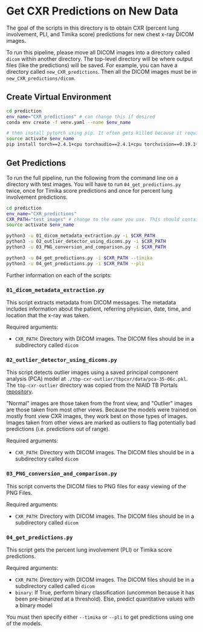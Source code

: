 # Get CXR Predictions on New Data

The goal of the scripts in this directory is to obtain CXR (percent lung involvement, PLI, and Timika score) predictions for new chest x-ray DICOM images.

To run this pipeline, please move all DICOM images into a directory called `dicom` within another directory. The top-level directory will be where output files (like the predictions) will be saved. For example, you can have a directory called `new_CXR_predictions`. Then all the DICOM images must be in `new_CXR_predictions/dicom`.

## Create Virtual Environment

```bash
cd prediction
env_name="CXR_predictions" # can change this if desired
conda env create -f venv.yaml --name $env_name

# then install pytorch using pip. It often gets killed because it requires too much RAM if you include these pip packages in the YAML file above.
source activate $env_name
pip install torch==2.4.1+cpu torchaudio==2.4.1+cpu torchvision==0.19.1+cpu torchxrayvision==1.3.3 --extra-index-url https://download.pytorch.org/whl/cpu
```

## Get Predictions

To run the full pipeline, run the following from the command line on a directory with test images. You will have to run `04_get_predictions.py` twice, once for Timika score predictions and once for percent lung involvement predictions.

```bash
cd prediction
env_name="CXR_predictions"
CXR_PATH="test_images" # change to the name you use. This should contain a subdirectory called "dicom" with the .dcm files
source activate $env_name

python3 -u 01_dicom_metadata_extraction.py -i $CXR_PATH
python3 -u 02_outlier_detector_using_dicoms.py -i $CXR_PATH
python3 -u 03_PNG_conversion_and_comparison.py -i $CXR_PATH

python3 -u 04_get_predictions.py -i $CXR_PATH --timika
python3 -u 04_get_predictions.py -i $CXR_PATH --pli
```

Further information on each of the scripts:

### `01_dicom_metadata_extraction.py`

This script extracts metadata from DICOM messages. The metadata includes information about the patient, referring physician, date, time, and location that the x-ray was taken.

Required arguments:

<ul>
    <li><code>CXR_PATH</code>: Directory with DICOM images. The DICOM files should be in a subdirectory called <code>dicom</code></li>
</ul>

### `02_outlier_detector_using_dicoms.py`

This script detects outlier images using a saved principal component analysis (PCA) model at `./tbp-cxr-outlier/tbpcxr/data/pca-35-06c.pkl`. The `tbp-cxr-outlier` directory was copied from the NIAID TB Portals <a href="https://github.com/niaid/tbp-cxr-outlier" target="_blank">repository</a>. 

"Normal" images are those taken from the front view, and "Outlier" images are those taken from most other views. Because the models were trained on mostly front view CXR images, they work best on those types of images. Images taken from other views are marked as outliers to flag potentially bad predictions (i.e. predictions out of range).

Required arguments:

<ul>
    <li><code>CXR_PATH</code>: Directory with DICOM images. The DICOM files should be in a subdirectory called <code>dicom</code></li>
</ul>

### `03_PNG_conversion_and_comparison.py`

This script converts the DICOM files to PNG files for easy viewing of the PNG Files.

Required arguments:

<ul>
    <li><code>CXR_PATH</code>: Directory with DICOM images. The DICOM files should be in a subdirectory called <code>dicom</code></li>
</ul>

### `04_get_predictions.py`

This script gets the percent lung involvement (PLI) or Timika score predictions.

Required arguments:

<ul>
    <li><code>CXR_PATH</code>: Directory with DICOM images. The DICOM files should be in a subdirectory called called <code>dicom</code></li>
    <li><code>binary</code>: If True, perform binary classification (uncommon because it has been pre-binarized at a threshold). Else, predict quantitative values with a binary model </li>
</ul>

You must then specify either `--timika` or `--pli` to get predictions using one of the models.
